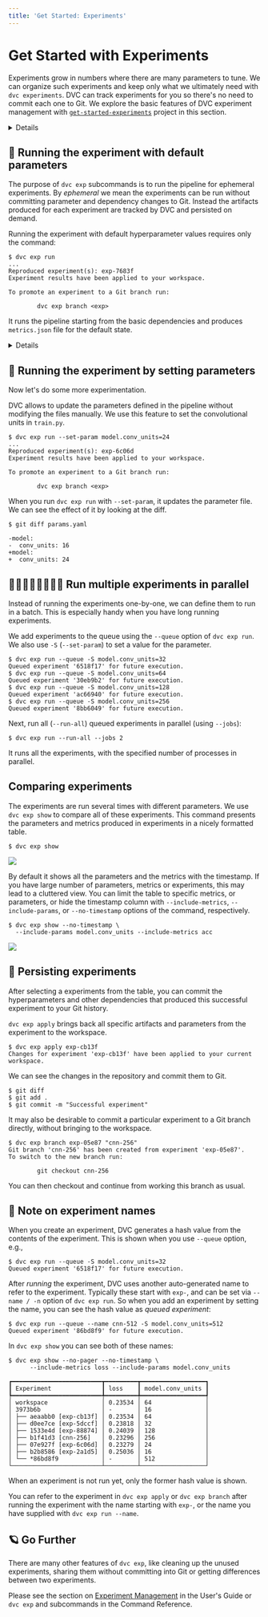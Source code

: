 ```yaml
---
title: 'Get Started: Experiments'
---
```


# Get Started with Experiments

<abbr>Experiments</abbr> grow in numbers where there are many parameters to
tune. We can organize such experiments and keep only what we ultimately need
with `dvc experiments`. DVC can track experiments for you so there's no need to
commit each one to Git. We explore the basic features of DVC experiment
management with [`get-started-experiments`][gse] project in this section.

[gse]: https://github.com/iterative/get-started-experiments

<details>

### ⚙️ Installing and Configuring the Project

These commands are run in the [`get-started-experiments`][gse] project. You can
run the commands in this document after cloning the repository and installing
the requirements.

### 👥 Clone the project and create virtual environment

Please clone the project and create a virtual environment.

> We create a virtual environment to keep the libraries we use isolated from the
> rest of your system. This prevents version conflicts.

```dvc
$ git clone https://github.com/iterative/get-started-experiments -b source-code
$ cd get-started-experiments
$ virtualenv .venv
$ . .venv/bin/activate
$ python -m pip install -r requirements.txt
```

### 📀 Get the data set

The repository you cloned doesn't contain the dataset. In order to get
`fashion-mnist.tar.gz` from `dataset-registry`, we use `dvc get` to download the
missing data files. `dvc get` is similar to `wget` but works with Git+DVC
repositories to download binary files.

```dvc
$ dvc get https://github.com/iterative/dataset-registry \
          fashion-mnist/images.tar.gz -o data/images.tar.gz
```

Then we extract this file that contains labeled images.

```dvc
$ tar -xvzf data/images.tar.gz --directory data/
```

### 🏹 Specify the experiment

We first initialize DVC inside the project to create an experiment.

```dvc
$ dvc init
```

Then we add the dataset to the project:

```dvc
$ dvc add data/images
```

This creates a `data/images.dvc` file that contains all the relevant metadata of
the directory. You can add and commit `data/images.dvc` file, and changes in
`.gitignore` that hides the `data/images/` directory from Git.

```dvc
$ git add data/.gitignore data/images.dvc
$ git commit -m "Dataset added"
```

DVC experiments are run by specifying their commands, outputs, parameters and
dependencies. We specify an experiment command by `dvc stage add`.

```dvc
$ dvc stage add -n train \
                -p model.conv_units \
                -p train.epochs \
                -d data/images \
                -m metrics.json \
                python3 src/train.py
```

The command tells DVC to create an experiment named `train`, and that for any
change in `data/images/`, `model.conv_units` or `train.epochs`, we run an
experiment using `src/train.py` that produces a new `metrics.json` file.

DVC creates `dvc.yaml` file and modifies `.gitignore` for Git to ignore certain
artifacts.

```dvc
$ git add dvc.yaml .gitignore
$ git commit -m "added data and the experiment"
```

DVC is ready to run the experiments now!

</details>

## 👟 Running the experiment with default parameters

The purpose of `dvc exp` subcommands is to run the pipeline for ephemeral
experiments. By _ephemeral_ we mean the experiments can be run without
committing parameter and dependency changes to Git. Instead the artifacts
produced for each experiment are tracked by DVC and persisted on demand.

Running the experiment with default hyperparameter values requires only the
command:

```dvc
$ dvc exp run
...
Reproduced experiment(s): exp-7683f
Experiment results have been applied to your workspace.

To promote an experiment to a Git branch run:

        dvc exp branch <exp>
```

It runs the pipeline starting from the basic dependencies and produces
`metrics.json` file for the default state.

<details>

### 📜 If you used `dvc repro` before

Earlier versions of DVC uses `dvc repro` to run the pipeline. If you already
have a DVC project, you may already be using `dvc repro`.

In DVC 2.0 `dvc exp run` supersedes `dvc repro`. Both of these commands run the
pipeline.

We use `dvc repro` to run the pipeline as found in the <abbr>workspace</abbr>.
All the parameters and dependencies are retrieved from the current workspace. It
doesn't use any special objects to track the experiments. When you have large
number of experiments that you don't want to commit all to Git, it's better to
use `dvc exp run`. It allows to change the parameters quickly, can track the
history of artifacts and has facilities to compare these experiments easily.

`dvc repro` is still available to run the pipeline when these extra features are
not needed.

</details>

## 🧥 Running the experiment by setting parameters

Now let's do some more experimentation.

DVC allows to update the parameters defined in the pipeline without modifying
the files manually. We use this feature to set the convolutional units in
`train.py`.

```dvc
$ dvc exp run --set-param model.conv_units=24
...
Reproduced experiment(s): exp-6c06d
Experiment results have been applied to your workspace.

To promote an experiment to a Git branch run:

        dvc exp branch <exp>
```

When you run `dvc exp run` with `--set-param`, it updates the parameter file. We
can see the effect of it by looking at the diff.

```dvc
$ git diff params.yaml
```

```git
-model:
-  conv_units: 16
+model:
+  conv_units: 24
```

## 🏃‍♂️🏃🏾‍♂️🏃🏻‍♂️ Run multiple experiments in parallel

Instead of running the experiments one-by-one, we can define them to run in a
batch. This is especially handy when you have long running experiments.

We add experiments to the queue using the `--queue` option of `dvc exp run`. We
also use `-S` (`--set-param`) to set a value for the parameter.

```dvc
$ dvc exp run --queue -S model.conv_units=32
Queued experiment '6518f17' for future execution.
$ dvc exp run --queue -S model.conv_units=64
Queued experiment '30eb9b2' for future execution.
$ dvc exp run --queue -S model.conv_units=128
Queued experiment 'ac66940' for future execution.
$ dvc exp run --queue -S model.conv_units=256
Queued experiment '8bb6049' for future execution.
```

Next, run all (`--run-all`) queued experiments in parallel (using `--jobs`):

```dvc
$ dvc exp run --run-all --jobs 2
```

It runs all the experiments, with the specified number of processes in parallel.

## Comparing experiments

The experiments are run several times with different parameters. We use
`dvc exp show` to compare all of these experiments. This command presents the
parameters and metrics produced in experiments in a nicely formatted table.

```dvc
$ dvc exp show
```

![](/img/start-dvc-exp-show-210704.png)

By default it shows all the parameters and the metrics with the timestamp. If
you have large number of parameters, metrics or experiments, this may lead to a
cluttered view. You can limit the table to specific metrics, or parameters, or
hide the timestamp column with `--include-metrics`, `--include-params`, or
`--no-timestamp` options of the command, respectively.

```dvc
$ dvc exp show --no-timestamp \
  --include-params model.conv_units --include-metrics acc
```

![](/img/start-dvc-exp-show-no-timestamp-210704.png)

## 🔏 Persisting experiments

After selecting a experiments from the table, you can commit the hyperparameters
and other dependencies that produced this successful experiment to your Git
history.

`dvc exp apply` brings back all specific artifacts and parameters from the
experiment to the <abbr>workspace</abbr>.

```dvc
$ dvc exp apply exp-cb13f
Changes for experiment 'exp-cb13f' have been applied to your current workspace.
```

We can see the changes in the repository and commit them to Git.

```dvc
$ git diff
$ git add .
$ git commit -m "Successful experiment"
```

It may also be desirable to commit a particular experiment to a Git branch
directly, without bringing to the workspace.

```dvc
$ dvc exp branch exp-05e87 "cnn-256"
Git branch 'cnn-256' has been created from experiment 'exp-05e87'.
To switch to the new branch run:

        git checkout cnn-256
```

You can then checkout and continue from working this branch as usual.

## 📛 Note on experiment names

When you create an experiment, DVC generates a hash value from the contents of
the experiment. This is shown when you use `--queue` option, e.g.,

```dvc
$ dvc exp run --queue -S model.conv_units=32
Queued experiment '6518f17' for future execution.
```

After _running_ the experiment, DVC uses another auto-generated name to refer to
the experiment. Typically these start with `exp-`, and can be set via
`--name / -n` option of `dvc exp run`. So when you add an experiment by setting
the name, you can see the hash value as _queued experiment_:

```dvc
$ dvc exp run --queue --name cnn-512 -S model.conv_units=512
Queued experiment '86bd8f9' for future execution.
```

In `dvc exp show` you can see both of these names:

```dvc
$ dvc exp show --no-pager --no-timestamp \
      --include-metrics loss --include-params model.conv_units

┏━━━━━━━━━━━━━━━━━━━━━━━━━┳━━━━━━━━━┳━━━━━━━━━━━━━━━━━━┓
┃ Experiment              ┃ loss    ┃ model.conv_units ┃
┡━━━━━━━━━━━━━━━━━━━━━━━━━╇━━━━━━━━━╇━━━━━━━━━━━━━━━━━━┩
│ workspace               │ 0.23534 │ 64               │
│ 3973b6b                 │ -       │ 16               │
│ ├── aeaabb0 [exp-cb13f] │ 0.23534 │ 64               │
│ ├── d0ee7ce [exp-5dccf] │ 0.23818 │ 32               │
│ ├── 1533e4d [exp-88874] │ 0.24039 │ 128              │
│ ├── b1f41d3 [cnn-256]   │ 0.23296 │ 256              │
│ ├── 07e927f [exp-6c06d] │ 0.23279 │ 24               │
│ ├── b2b8586 [exp-2a1d5] │ 0.25036 │ 16               │
│ └── *86bd8f9            │ -       │ 512              │
└─────────────────────────┴─────────┴──────────────────┘
```

When an experiment is not run yet, only the former hash value is shown.

You can refer to the experiment in `dvc exp apply` or `dvc exp branch` after
running the experiment with the name starting with `exp-`, or the name you have
supplied with `dvc exp run --name`.

## 🪐 Go Further

There are many other features of `dvc exp`, like cleaning up the unused
experiments, sharing them without committing into Git or getting differences
between two experiments.

Please see the section on
[Experiment Management](/doc/user-guide/experiment-management) in the User's
Guide or `dvc exp` and subcommands in the Command Reference.
